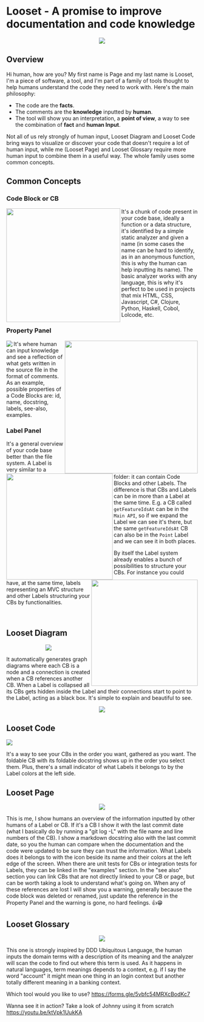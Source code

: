 # Looset - A promise to improve documentation and code knowledge

<p align="center"><img style="text-align:center;" src="images/general-for-post.png"></p>

## Overview

Hi human, how are you? My first name is Page and my last name is Looset, I'm a piece of software, a tool, and I'm part of a family of tools thought to help humans understand the code they need to work with. Here's the main philosophy:

- The code are the **facts**.
- The comments are the **knowledge** inputted by **human**.
- The tool will show you an interpretation, a **point of view**, a way to see the combination of **fact** and **human Input**.

Not all of us rely strongly of human input, Looset Diagram and Looset Code bring ways to visualize or discover your code that doesn't require a lot of human input, while me (Looset Page) and Looset Glossary require more human input to combine them in a useful way.
The whole family uses some common concepts.

## Common Concepts
### Code Block or CB

<img align="left" src="images/Screenshot 2020-06-30 at 01.34.08.png" width=300>

It's a chunk of code present in your code base, ideally a function or a data structure, it's identified by a simple static analyzer and given a name (in some cases the name can be hard to identify, as in an anonymous function, this is why the human can help inputting its name). The basic analyzer works with any language, this is why it's perfect to be used in projects that mix HTML, CSS, Javascript, C#, Clojure, Python, Haskell, Cobol, Lolcode, etc.

### Property Panel
<img align="left" src="images/properties-for-post.png">
<img align="right" src="images/code-block-with-comments.png" width=350>

It's where human can input knowledge and see a reflection of what gets written in the source file in the format of comments. As an example, possible properties of a Code Blocks are: id, name, docstring, labels, see-also, examples.

### Label Panel

<img align="left" src="images/labels-for-post1.png" height=280>
<img align="right" src="images/labels-for-post2.png" height=280>

It's a general overview of your code base better than the file system. A Label is very similar to a folder: it can contain Code Blocks and other Labels. The difference is that CBs and Labels can be in more than a Label at the same time. E.g. a CB called `getFeatureIdsAt` can be in the `Main API`, so if we expand the Label we can see it's there, but the same `getFeatureIdsAt` CB can also be in the `Point` Label and we can see it in both places.

By itself the Label system already enables a bunch of possibilities to structure your CBs. For instance you could have, at the same time, labels representing an MVC structure and other Labels structuring your CBs by functionalities.

<br>

## Looset Diagram

<p align="center"><img src="images/diagram-for-post1.png"></p>

It automatically generates graph diagrams where each CB is a node and a connection is created when a CB references another CB. When a Label is collapsed all its CBs gets hidden inside the Label and their connections start to point to the Label, acting as a black box. It's simple to explain and beautiful to see.

<p align="center"><img src="images/diagram-for-post2.png"></p>

## Looset Code
<img style="text-align:center;" src="images/code-for-post.png">

It's a way to see your CBs in the order you want, gathered as you want. The foldable CB with its foldable docstring shows up in the order you select them. Plus, 
there's a small indicator of what Labels it belongs to by the Label colors at the left side.

## Looset Page
<p align="center"><img src="images/page-for-post.png"></p>

This is me, I show humans an overview of the information inputted by other humans of a Label or CB. If it's a CB I show it with the last commit date (what I basically do by running a "git log -L" with the file name and line numbers of the CB). I show a markdown docstring also with the last commit date, so you the human can compare when the documentation and the code were updated to be sure they can trust the information. What Labels does it belongs to with the icon beside its name and their colors at the left edge of the screen. When there are unit tests for CBs or integration tests for Labels, they can be linked in the "examples" section. In the "see also" section you can link CBs that are not directly linked to your CB or page, but can be worth taking a look to understand what's going on. When any of these references are lost I will show you a warning, generally because the code block was deleted or renamed, just update the reference in the Property Panel and the warning is gone, no hard feelings. 👍😁

## Looset Glossary
<p align="center"><img src="images/glossary-for-post.png"></p>

This one is strongly inspired by DDD Ubiquitous Language, the human inputs the domain terms with a description of its meaning and the analyzer will scan the code to find out where this term is used. As it happens in natural languages, term meanings depends to a context, e.g. if I say the word "account" it might mean one thing in an login context but another totally different meaning in a banking context.

Which tool would you like to use? https://forms.gle/5vbfc54MRXcBodKc7

Wanna see it in action? Take a look of Johnny using it from scratch https://youtu.be/ktVpk1UukKA

